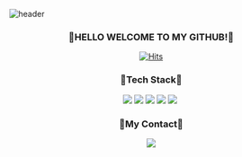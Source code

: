 ![header](https://capsule-render.vercel.app/api?type=cylinder&color=DDA0DD&height=200&section=header&text=jihye_github%20👩🏼‍💻&fontSize=90)

<h3 align ="center"> 🎉HELLO WELCOME TO MY GITHUB!🎉 </h3>
<div align = "center">     

[![Hits](https://hits.seeyoufarm.com/api/count/incr/badge.svg?url=https%3A%2F%2Fgithub.com%2Fgenius-jihye-park&count_bg=%2379C83D&title_bg=%23555555&icon=&icon_color=%23E7E7E7&title=hits&edge_flat=false)](https://hits.seeyoufarm.com)


<!--
**genius-jihye-park/genius-jihye-park** is a ✨ _special_ ✨ repository because its `README.md` (this file) appears on your GitHub profile.

Here are some ideas to get you started:

- 🔭 I’m currently working on ...
- 🌱 I’m currently learning ...
- 👯 I’m looking to collaborate on ...
- 🤔 I’m looking for help with ...
- 💬 Ask me about ...
- 📫 How to reach me: ...
- 😄 Pronouns: ...
- ⚡ Fun fact: ...
-->

<h3 align="center">🌷Tech Stack🌷</h3>

<div align="center">
<img src="https://img.shields.io/badge/HTML5-E34F26?style=flat-square&logo=HTML5&logoColor=white"></img>
<img src="https://img.shields.io/badge/CSS3-0A84FF?style=flat-square&logo=CSS3&logoColor=white"></img>
<img src="https://img.shields.io/badge/JavaScript-FFCD11?style=flat-square&logo=JavaScript&logoColor=white"></img>
<img src="https://img.shields.io/badge/React-00BCF6?style=flat-square&logo=React&logoColor=white"></img>
<img src="https://img.shields.io/badge/Node.js-339933?style=flat-square&logo=Node.js&logoColor=white"/></a>&nbsp 

<h3 align="center">📧My Contact📧</h3>
<a href="sconenomad@gmail.com"><img src="https://img.shields.io/badge/Gmail-EA4335?style=flat-square&logo=Gmail&logoColor=white"/></a></div>
